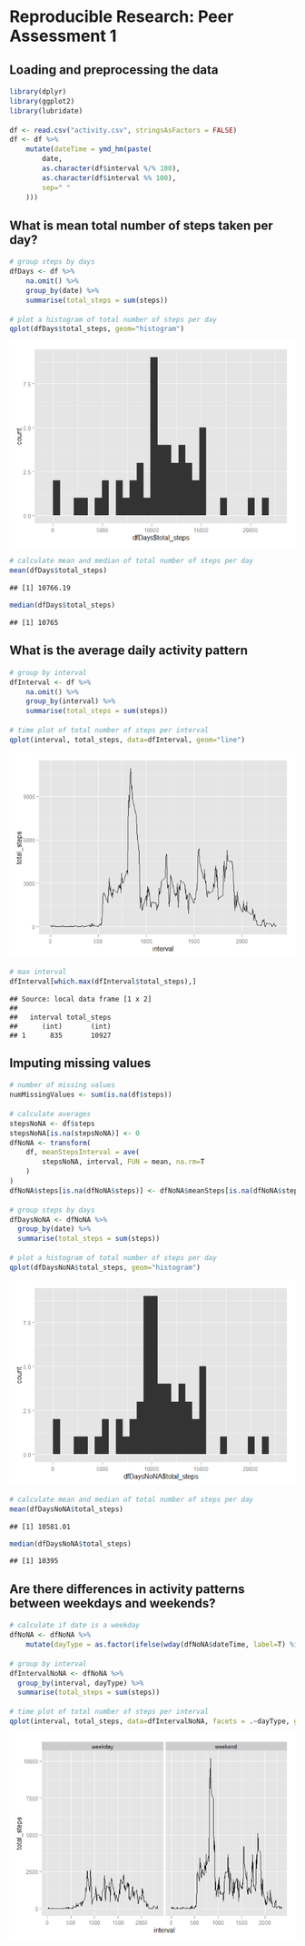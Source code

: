 # Reproducible Research: Peer Assessment 1

## Loading and preprocessing the data



```r
library(dplyr)
library(ggplot2)
library(lubridate)

df <- read.csv("activity.csv", stringsAsFactors = FALSE)
df <- df %>%
    mutate(dateTime = ymd_hm(paste(
        date,
        as.character(df$interval %/% 100),
        as.character(df$interval %% 100),
        sep=" "
    )))
```

## What is mean total number of steps taken per day?

```r
# group steps by days
dfDays <- df %>%
    na.omit() %>%
    group_by(date) %>%
    summarise(total_steps = sum(steps))

# plot a histogram of total number of steps per day
qplot(dfDays$total_steps, geom="histogram")
```

![](PA1_template_files/figure-html/unnamed-chunk-2-1.png) 

```r
# calculate mean and median of total number of steps per day
mean(dfDays$total_steps)
```

```
## [1] 10766.19
```

```r
median(dfDays$total_steps)
```

```
## [1] 10765
```


## What is the average daily activity pattern

```r
# group by interval
dfInterval <- df %>%
    na.omit() %>%
    group_by(interval) %>%
    summarise(total_steps = sum(steps))

# time plot of total number of steps per interval
qplot(interval, total_steps, data=dfInterval, geom="line")
```

![](PA1_template_files/figure-html/unnamed-chunk-3-1.png) 

```r
# max interval
dfInterval[which.max(dfInterval$total_steps),]
```

```
## Source: local data frame [1 x 2]
## 
##   interval total_steps
##      (int)       (int)
## 1      835       10927
```

## Imputing missing values

```r
# number of missing values
numMissingValues <- sum(is.na(df$steps))

# calculate averages
stepsNoNA <- df$steps
stepsNoNA[is.na(stepsNoNA)] <- 0
dfNoNA <- transform(
    df, meanStepsInterval = ave(
        stepsNoNA, interval, FUN = mean, na.rm=T
    )
)
dfNoNA$steps[is.na(dfNoNA$steps)] <- dfNoNA$meanSteps[is.na(dfNoNA$steps)]

# group steps by days
dfDaysNoNA <- dfNoNA %>%
  group_by(date) %>%
  summarise(total_steps = sum(steps))

# plot a histogram of total number of steps per day
qplot(dfDaysNoNA$total_steps, geom="histogram")
```

![](PA1_template_files/figure-html/unnamed-chunk-4-1.png) 

```r
# calculate mean and median of total number of steps per day
mean(dfDaysNoNA$total_steps)
```

```
## [1] 10581.01
```

```r
median(dfDaysNoNA$total_steps)
```

```
## [1] 10395
```

## Are there differences in activity patterns between weekdays and weekends?

```r
# calculate if date is a weekday
dfNoNA <- dfNoNA %>%
    mutate(dayType = as.factor(ifelse(wday(dfNoNA$dateTime, label=T) %in% c("Sat", "Sun"), "weekday", "weekend")))

# group by interval
dfIntervalNoNA <- dfNoNA %>%
  group_by(interval, dayType) %>%
  summarise(total_steps = sum(steps))

# time plot of total number of steps per interval
qplot(interval, total_steps, data=dfIntervalNoNA, facets = .~dayType, geom="line")
```

![](PA1_template_files/figure-html/unnamed-chunk-5-1.png) 
